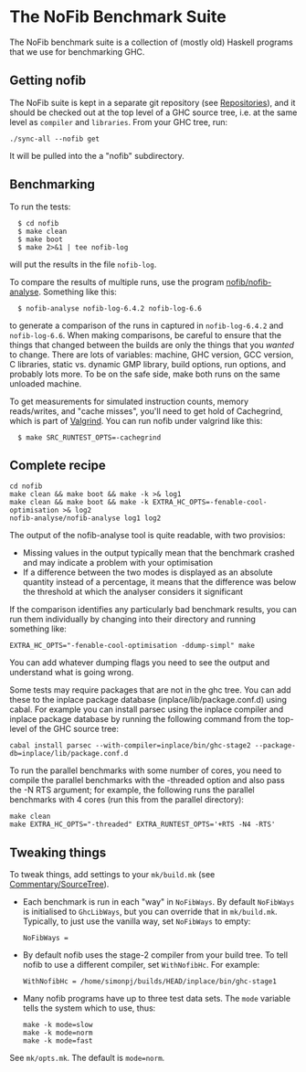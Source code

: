# The NoFib Benchmark Suite



The NoFib benchmark suite is a collection of (mostly old) Haskell programs that we use for benchmarking GHC. 


## Getting nofib



The NoFib suite is kept in a separate git repository (see [Repositories](repositories)), and it should be checked out at the top level of a GHC source tree, i.e. at the same level as `compiler` and `libraries`. From your GHC tree, run:


```wiki
./sync-all --nofib get
```


It will be pulled into the a "nofib" subdirectory.


## Benchmarking



To run the tests:


```wiki
  $ cd nofib
  $ make clean
  $ make boot
  $ make 2>&1 | tee nofib-log
```


will put the results in the file `nofib-log`.



To compare the results of multiple runs, use the program
[
nofib/nofib-analyse](http://darcs.haskell.org/nofib/nofib-analyse/).  Something like this:


```wiki
  $ nofib-analyse nofib-log-6.4.2 nofib-log-6.6
```


to generate a comparison of the runs in captured in `nofib-log-6.4.2`
and `nofib-log-6.6`.  When making comparisons, be careful to ensure
that the things that changed between the builds are only the things
that you *wanted* to change.  There are lots of variables: machine,
GHC version, GCC version, C libraries, static vs. dynamic GMP library,
build options, run options, and probably lots more.  To be on the safe
side, make both runs on the same unloaded machine.



To get measurements for simulated instruction counts, memory reads/writes, and "cache misses",
you'll need to get hold of Cachegrind, which is part of 
[ Valgrind](http://valgrind.org). You can run nofib under valgrind like this:


```wiki
  $ make SRC_RUNTEST_OPTS=-cachegrind
```

## Complete recipe


```wiki
cd nofib
make clean && make boot && make -k >& log1
make clean && make boot && make -k EXTRA_HC_OPTS=-fenable-cool-optimisation >& log2
nofib-analyse/nofib-analyse log1 log2
```


The output of the nofib-analyse tool is quite readable, with two provisios:


- Missing values in the output typically mean that the benchmark crashed and may indicate a problem with your optimisation
- If a difference between the two modes is displayed as an absolute quantity instead of a percentage, it means that the difference was below the threshold at which the analyser considers it significant


If the comparison identifies any particularly bad benchmark results, you can run them individually by changing into their directory and running something like:


```wiki
EXTRA_HC_OPTS="-fenable-cool-optimisation -ddump-simpl" make
```


You can add whatever dumping flags you need to see the output and understand what is going wrong.



Some tests may require packages that are not in the ghc tree. You can add these to the inplace package database (inplace/lib/package.conf.d) using cabal. For example you can install parsec using the inplace compiler and inplace package database by running the following command from the top-level of the GHC source tree:


```wiki
cabal install parsec --with-compiler=inplace/bin/ghc-stage2 --package-db=inplace/lib/package.conf.d
```


To run the parallel benchmarks with some number of cores, you need to compile the parallel benchmarks with the -threaded option and also pass the -N RTS argument; for example, the following runs the parallel benchmarks with 4 cores (run this from the parallel directory):


```wiki
make clean
make EXTRA_HC_OPTS="-threaded" EXTRA_RUNTEST_OPTS='+RTS -N4 -RTS'
```

## Tweaking things



To tweak things, add settings to your `mk/build.mk` (see [Commentary/SourceTree](commentary/source-tree)).


- Each benchmark is run in each "way" in `NoFibWays`.  By default `NoFibWays` is initialised to `GhcLibWays`, but you can override that in `mk/build.mk`. Typically, to just use the vanilla way, set `NoFibWays` to empty:

  ```wiki
  NoFibWays =
  ```

- By default nofib uses the stage-2 compiler from your build tree.  To tell nofib to use a different compiler, set `WithNofibHc`.  For example:

  ```wiki
  WithNofibHc = /home/simonpj/builds/HEAD/inplace/bin/ghc-stage1
  ```

- Many nofib programs have up to three test data sets. The `mode` variable tells the system which to use, thus:

  ```wiki
  make -k mode=slow
  make -k mode=norm
  make -k mode=fast
  ```


See `mk/opts.mk`. The default is `mode=norm`.


